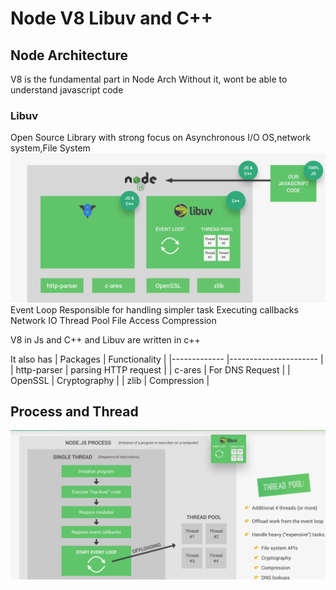 # Node V8 Libuv and C++

## Node Architecture 

V8 is the fundamental part in Node Arch
Without it, wont be able to understand javascript code

### Libuv
Open Source Library with strong focus on Asynchronous I/O
OS,network system,File System
![image info](../images/01_Node_Arch.png)
Event Loop
  Responsible for handling simpler task 
  Executing callbacks
  Network IO
Thread Pool
  File Access
  Compression

V8  in  Js and C++  and Libuv are written in c++

It also has 
| Packages    	| Functionality        	|
|-------------	|----------------------	|
| http-parser 	| parsing HTTP request 	|
| c-ares      	| For DNS Request      	|
| OpenSSL     	| Cryptography         	|
| zlib        	| Compression          	|


## Process and Thread
![image info](../images/02_Process.png)
